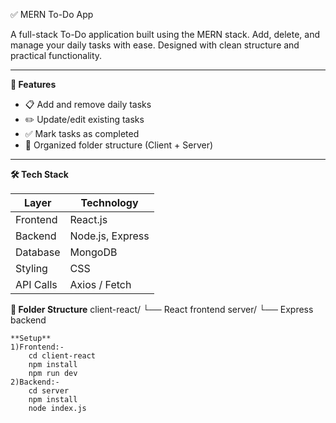 ✅ MERN To-Do App

A full-stack To-Do application built using the MERN stack. Add, delete, and manage your daily tasks with ease. Designed with clean structure and practical functionality.

---
 **🚀 Features**
- 📋 Add and remove daily tasks
- ✏️ Update/edit existing tasks
- ✅ Mark tasks as completed
- 📁 Organized folder structure (Client + Server)

---

**🛠️ Tech Stack**

| Layer     | Technology        |
|-----------|-------------------|
| Frontend  | React.js          |
| Backend   | Node.js, Express  |
| Database  | MongoDB           |
| Styling   | CSS               |
| API Calls | Axios / Fetch     |


**📁 Folder Structure**
client-react/
└── React frontend
server/
└── Express backend

    **Setup**
    1)Frontend:-
        cd client-react
        npm install
        npm run dev
    2)Backend:- 
        cd server
        npm install
        node index.js
        
  
